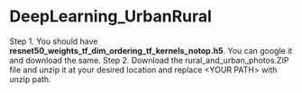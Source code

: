 # DeepLearning_UrbanRural

Step 1. You should have <b>resnet50_weights_tf_dim_ordering_tf_kernels_notop.h5</b>. You can google it and download the same.
Step 2. Download the rural_and_urban_photos.ZIP file and unzip it at your desired location and replace &lt;YOUR PATH&gt; with unzip path.
  
